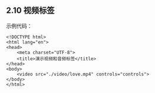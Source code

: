 ## 2.10 视频标签

示例代码：

	<!DOCTYPE html>
	<html lang="en">
	<head>
		<meta charset="UTF-8">
		<title>演示视频和音频标签</title>
	</head>
	<body>
		<video src="./video/love.mp4" controls="controls">
	</body>
	</html>

